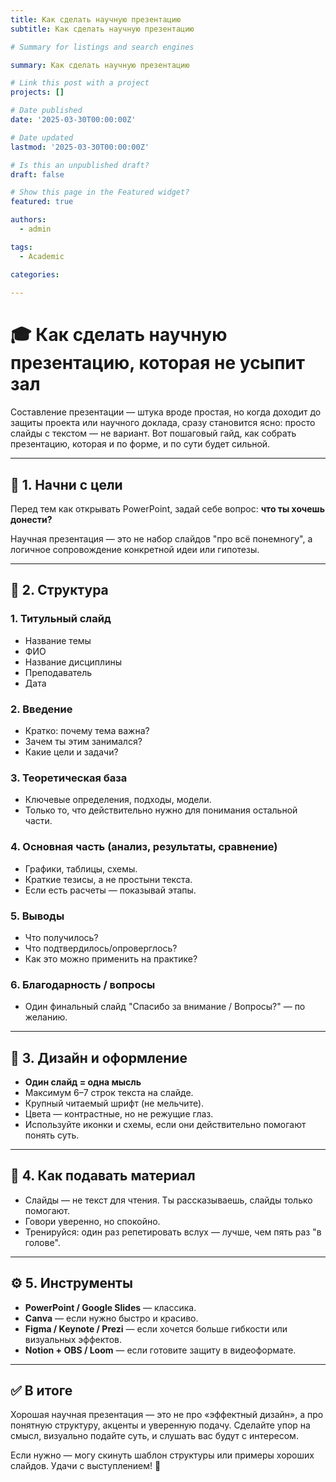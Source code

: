 ```yaml
---
title: Как сделать научную презентацию
subtitle: Как сделать научную презентацию

# Summary for listings and search engines

summary: Как сделать научную презентацию

# Link this post with a project
projects: []

# Date published
date: '2025-03-30T00:00:00Z'

# Date updated
lastmod: '2025-03-30T00:00:00Z'

# Is this an unpublished draft?
draft: false

# Show this page in the Featured widget?
featured: true

authors:
  - admin

tags:
  - Academic

categories:
  
---
```


# 🎓 Как сделать научную презентацию, которая не усыпит зал

Составление презентации — штука вроде простая, но когда доходит до защиты проекта или научного доклада, сразу становится ясно: просто слайды с текстом — не вариант. Вот пошаговый гайд, как собрать презентацию, которая и по форме, и по сути будет сильной.

---

## 📌 1. Начни с цели

Перед тем как открывать PowerPoint, задай себе вопрос: **что ты хочешь донести?**

Научная презентация — это не набор слайдов "про всё понемногу", а логичное сопровождение конкретной идеи или гипотезы.

---

## 🧱 2. Структура

### 1. Титульный слайд
- Название темы
- ФИО
- Название дисциплины
- Преподаватель
- Дата

### 2. Введение
- Кратко: почему тема важна?
- Зачем ты этим занимался?
- Какие цели и задачи?

### 3. Теоретическая база
- Ключевые определения, подходы, модели.
- Только то, что действительно нужно для понимания остальной части.

### 4. Основная часть (анализ, результаты, сравнение)
- Графики, таблицы, схемы.
- Краткие тезисы, а не простыни текста.
- Если есть расчеты — показывай этапы.

### 5. Выводы
- Что получилось?
- Что подтвердилось/опроверглось?
- Как это можно применить на практике?

### 6. Благодарность / вопросы
- Один финальный слайд "Спасибо за внимание / Вопросы?" — по желанию.

---

## 🎨 3. Дизайн и оформление

- **Один слайд = одна мысль**
- Максимум 6–7 строк текста на слайде.
- Крупный читаемый шрифт (не мельчите).
- Цвета — контрастные, но не режущие глаз.
- Используйте иконки и схемы, если они действительно помогают понять суть.

---

## 🎤 4. Как подавать материал

- Слайды — не текст для чтения. Ты рассказываешь, слайды только помогают.
- Говори уверенно, но спокойно.
- Тренируйся: один раз репетировать вслух — лучше, чем пять раз "в голове".

---

## ⚙️ 5. Инструменты

- **PowerPoint / Google Slides** — классика.
- **Canva** — если нужно быстро и красиво.
- **Figma / Keynote / Prezi** — если хочется больше гибкости или визуальных эффектов.
- **Notion + OBS / Loom** — если готовите защиту в видеоформате.

---

## ✅ В итоге

Хорошая научная презентация — это не про «эффектный дизайн», а про понятную структуру, акценты и уверенную подачу. Сделайте упор на смысл, визуально подайте суть, и слушать вас будут с интересом.

Если нужно — могу скинуть шаблон структуры или примеры хороших слайдов. Удачи с выступлением! 🎤

